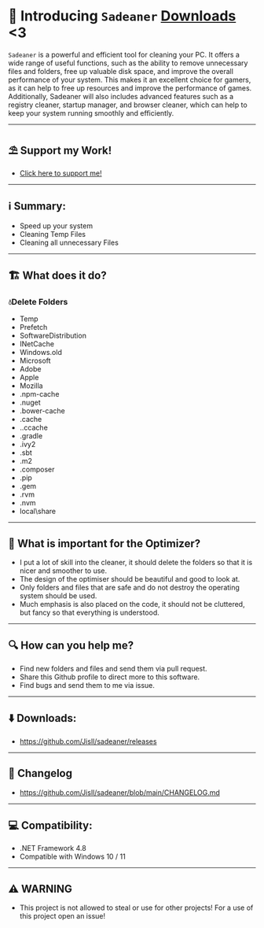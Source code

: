 # 👋 Introducing `Sadeaner` [Downloads](https://img.shields.io/github/downloads/jisll/Sadeaner/total.svg?style=for-the-badge&logo=appveyor) <3

`Sadeaner` is a powerful and efficient tool for cleaning your PC. It offers a wide range of useful functions, such as the ability to remove unnecessary files and folders, free up valuable disk space, and improve the overall performance of your system. This makes it an excellent choice for gamers, as it can help to free up resources and improve the performance of games. Additionally, Sadeaner will also includes advanced features such as a registry cleaner, startup manager, and browser cleaner, which can help to keep your system running smoothly and efficiently.
<hr>

## ⛱️ Support my Work!
* [Click here to support me!](https://link-center.net/161230/support-me)

<hr>

## ℹ️ Summary:


* Speed up your system
* Cleaning Temp Files
* Cleaning all unnecessary Files

<hr>

## 🏗️ What does it do?

### 💧Delete Folders ###
- Temp
- Prefetch
- SoftwareDistribution
- INetCache
- Windows.old
- Microsoft
- Adobe
- Apple
- Mozilla
- .npm-cache
- .nuget
- .bower-cache
- .cache
- ..ccache
- .gradle
- .ivy2
- .sbt
- .m2
- .composer
- .pip
- .gem
- .rvm
- .nvm
- local\share

<hr>

## 🧠 What is important for the Optimizer?

- I put a lot of skill into the cleaner, it should delete the folders so that it is nicer and smoother to use. 
- The design of the optimiser should be beautiful and good to look at.
- Only folders and files that are safe and do not destroy the operating system should be used.
- Much emphasis is also placed on the code, it should not be cluttered, but fancy so that everything is understood.

<hr>

## 🔍 How can you help me?

- Find new folders and files and send them via pull request.
- Share this Github profile to direct more to this software.
- Find bugs and send them to me via issue.

<hr>

## ⬇️ Downloads:
- https://github.com/Jisll/sadeaner/releases

<hr>

## 📰 Changelog
- https://github.com/Jisll/sadeaner/blob/main/CHANGELOG.md

<hr>

## 💻 Compatibility:

* .NET Framework 4.8
* Compatible with Windows 10 / 11

<hr>

## ⚠️ WARNING

* This project is not allowed to steal or use for other projects! For a use of this project open an issue!
